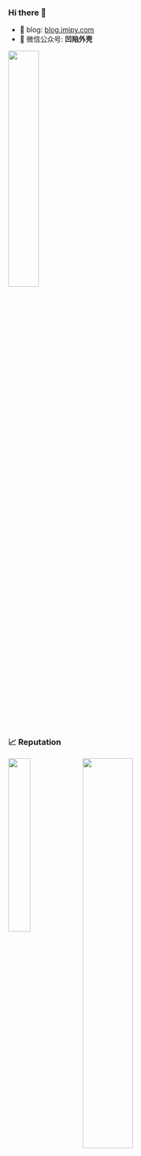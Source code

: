 ### Hi there 👋
- 📖 blog: [blog.imipy.com](https://blog.imipy.com)
- 🤔 微信公众号: **凹陷外壳**

<img src="https://github.com/ac0d3r/ac0d3r/assets/26270009/48c48d98-d7c9-451a-ad0f-1ac776b9de93" width=35%>

### 📈 Reputation
<div>
  <img src="https://github-readme-stats.vercel.app/api/top-langs/?username=ac0d3r&layout=donut&hide=html,yara,css" width=30% style="float: left">
  <img src="https://github-readme-stats.vercel.app/api?username=ac0d3r&show_icons=true&theme=onedark" width=45%>
</div>
